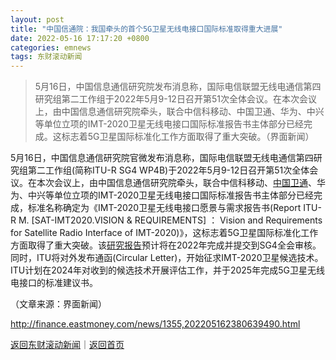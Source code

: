 ```yaml
---
layout: post
title: "中国信通院：我国牵头的首个5G卫星无线电接口国际标准取得重大进展"
date: 2022-05-16 17:17:20 +0800
categories: emnews
tags: 东财滚动新闻
---
```

> 5月16日，中国信息通信研究院发布消息称，国际电信联盟无线电通信第四研究组第二工作组于2022年5月9-12日召开第51次全体会议。在本次会议上，由中国信息通信研究院牵头，联合中信科移动、中国卫通、华为、中兴等单位立项的IMT-2020卫星无线电接口国际标准报告书主体部分已经完成。这标志着5G卫星国际标准化工作方面取得了重大突破。（界面新闻）

<p>5月16日，中国信息通信研究院官微发布消息称，国际电信联盟无线电通信第四研究组第二工作组(简称ITU-R SG4 WP4B)于2022年5月9-12日召开第51次全体会议。在本次会议上，由中国信息通信研究院牵头，联合中信科移动、<span id="stock_1.601698"><a href="http://quote.eastmoney.com/unify/r/1.601698" class="keytip" data-code="1,601698">中国卫通</a></span><span id="quote_1.601698"></span>、华为、中兴等单位立项的IMT-2020卫星无线电接口国际标准报告书主体部分已经完成，标准名称确定为《IMT-2020卫星无线电接口愿景与需求报告书(Report ITU-R M. [SAT-IMT2020.VISION & REQUIREMENTS] ： Vision and Requirements for Satellite Radio Interface of IMT-2020)》，这标志着5G卫星国际标准化工作方面取得了重大突破。该<span id="Info.314"><a href="http://data.eastmoney.com/report/" class="infokey">研究报告</a></span>预计将在2022年完成并提交到SG4全会审核。同时，ITU将对外发布通函(Circular Letter)，开始征求IMT-2020卫星候选技术。ITU计划在2024年对收到的候选技术开展评估工作，并于2025年完成5G卫星无线电接口的标准建议书。</p><p class="em_media">（文章来源：界面新闻）</p>

<http://finance.eastmoney.com/news/1355,202205162380639490.html>

[返回东财滚动新闻](//finews.withounder.com/emnews/)｜[返回首页](//finews.withounder.com/)